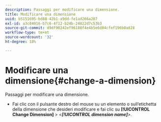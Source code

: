 ```yaml
---
description: Passaggi per modificare una dimensione.
title: Modificare una dimensione
uuid: b5151695-bd88-42b1-a9dd-fe1ad266a207
exl-id: a3c84016-b7c6-4f12-b24b-24822d7c53b3
source-git-commit: d9df90242ef96188f4e4b5e6d04cfef196b0a628
workflow-type: tm+mt
source-wordcount: '32'
ht-degree: 18%

---
```


# Modificare una dimensione{#change-a-dimension}

Passaggi per modificare una dimensione.

* Fai clic con il pulsante destro del mouse su un elemento o sull’etichetta della dimensione che desideri modificare e fai clic su **[!UICONTROL Change Dimension]** > *&lt;**[!UICONTROL dimension name]**>*.
